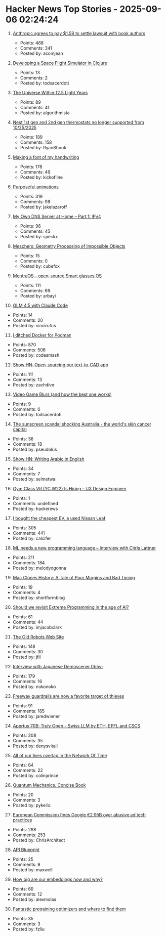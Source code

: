 # Hacker News Top Stories - 2025-09-06 02:24:24

1. [Anthropic agrees to pay $1.5B to settle lawsuit with book authors](https://www.nytimes.com/2025/09/05/technology/anthropic-settlement-copyright-ai.html?unlocked_article_code=1.jk8.bTTt.Zir9wmtPaTp2&smid=url-share)
   - Points: 468
   - Comments: 341
   - Posted by: acomjean

2. [Developing a Space Flight Simulator in Clojure](https://www.wedesoft.de/software/2025/09/05/clojure-game/)
   - Points: 13
   - Comments: 2
   - Posted by: todsacerdoti

3. [The Universe Within 12.5 Light Years](http://www.atlasoftheuniverse.com/12lys.html)
   - Points: 89
   - Comments: 41
   - Posted by: algorithmista

4. [Nest 1st gen and 2nd gen thermostats no longer supported from 10/25/2025](https://community.hubitat.com/t/nest-1st-gen-and-2nd-gen-thermostats-no-longer-supported-by-google-from-10-25-2025/152952)
   - Points: 189
   - Comments: 158
   - Posted by: RyanShook

5. [Making a font of my handwriting](https://chameth.com/making-a-font-of-my-handwriting/)
   - Points: 176
   - Comments: 46
   - Posted by: kickofline

6. [Purposeful animations](https://emilkowal.ski/ui/you-dont-need-animations)
   - Points: 319
   - Comments: 98
   - Posted by: jakelazaroff

7. [My Own DNS Server at Home – Part 1: IPv4](https://jan.wildeboer.net/2025/08/My-DNS-Part-1/)
   - Points: 96
   - Comments: 45
   - Posted by: speckx

8. [Meschers: Geometry Processing of Impossible Objects](https://anadodik.github.io/publication/meschers/)
   - Points: 15
   - Comments: 0
   - Posted by: cubefox

9. [MentraOS – open-source Smart glasses OS](https://github.com/Mentra-Community/MentraOS)
   - Points: 111
   - Comments: 66
   - Posted by: arbayi

10. [GLM 4.5 with Claude Code](https://docs.z.ai/guides/llm/glm-4.5)
   - Points: 14
   - Comments: 20
   - Posted by: vincirufus

11. [I ditched Docker for Podman](https://codesmash.dev/why-i-ditched-docker-for-podman-and-you-should-too)
   - Points: 870
   - Comments: 506
   - Posted by: codesmash

12. [Show HN: Open-sourcing our text-to-CAD app](https://github.com/Adam-CAD/CADAM)
   - Points: 111
   - Comments: 13
   - Posted by: zachdive

13. [Video Game Blurs (and how the best one works)](https://blog.frost.kiwi/dual-kawase/)
   - Points: 9
   - Comments: 0
   - Posted by: todsacerdoti

14. [The sunscreen scandal shocking Australia - the world's skin cancer capital](https://www.bbc.com/news/articles/c4gzl41rpdqo)
   - Points: 38
   - Comments: 18
   - Posted by: pseudolus

15. [Show HN: Writing Arabic in English](https://sherifelmetwally.com/writing/writing-arabic-in-english)
   - Points: 34
   - Comments: 7
   - Posted by: selmetwa

16. [Gym Class VR (YC W22) Is Hiring – UX Design Engineer](https://www.ycombinator.com/companies/gym-class-by-irl-studios/jobs/ywXHGBv-ux-design-engineer-senior-staff-principal)
   - Points: 1
   - Comments: undefined
   - Posted by: hackerews

17. [I bought the cheapest EV, a used Nissan Leaf](https://www.jeffgeerling.com/blog/2025/i-bought-cheapest-ev-used-nissan-leaf)
   - Points: 305
   - Comments: 441
   - Posted by: calcifer

18. [ML needs a new programming language – Interview with Chris Lattner](https://signalsandthreads.com/why-ml-needs-a-new-programming-language/)
   - Points: 211
   - Comments: 184
   - Posted by: melodyogonna

19. [Mac Clones History: A Tale of Poor Margins and Bad Timing](https://tedium.co/2025/09/02/apple-macintosh-clones-history/)
   - Points: 19
   - Comments: 4
   - Posted by: shortformblog

20. [Should we revisit Extreme Programming in the age of AI?](https://www.hyperact.co.uk/blog/should-we-revisit-xp-in-the-age-of-ai)
   - Points: 61
   - Comments: 44
   - Posted by: imjacobclark

21. [The Old Robots Web Site](https://www.theoldrobots.com/index2.html)
   - Points: 149
   - Comments: 30
   - Posted by: jfil

22. [Interview with Japanese Demoscener 0b5vr](https://6octaves.com/2025/09/interview-with-demoscener-0b5vr.html)
   - Points: 179
   - Comments: 16
   - Posted by: nokonoko

23. [Freeway guardrails are now a favorite target of thieves](https://laist.com/news/transportation/guardrails-aluminum-theft)
   - Points: 91
   - Comments: 165
   - Posted by: jaredwiener

24. [Apertus 70B: Truly Open - Swiss LLM by ETH, EPFL and CSCS](https://huggingface.co/swiss-ai/Apertus-70B-2509)
   - Points: 208
   - Comments: 35
   - Posted by: denysvitali

25. [All of our lives overlap in the Network Of Time](https://networkoftime.com/)
   - Points: 64
   - Comments: 22
   - Posted by: colinprince

26. [Quantum Mechanics, Concise Book](https://github.com/basketballguy999/Quantum-Mechanics-Concise-Book)
   - Points: 20
   - Comments: 3
   - Posted by: pykello

27. [European Commission fines Google €2.95B over abusive ad tech practices](https://ec.europa.eu/commission/presscorner/detail/en/ip_25_1992)
   - Points: 298
   - Comments: 253
   - Posted by: ChrisArchitect

28. [API Blueprint](https://apiblueprint.org)
   - Points: 25
   - Comments: 9
   - Posted by: maxwell

29. [How big are our embeddings now and why?](https://vickiboykis.com/2025/09/01/how-big-are-our-embeddings-now-and-why/)
   - Points: 69
   - Comments: 12
   - Posted by: alexmolas

30. [Fantastic pretraining optimizers and where to find them](https://arxiv.org/abs/2509.02046)
   - Points: 35
   - Comments: 3
   - Posted by: fzliu


